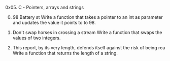 0x05. C - Pointers, arrays and strings

0. 98 Battery st
Write a function that takes a pointer to an int as parameter and updates the value it points to to 98.

1. Don't swap horses in crossing a stream
Write a function that swaps the values of two integers.

2. This report, by its very length, defends itself against the risk of being rea
Write a function that returns the length of a string.
